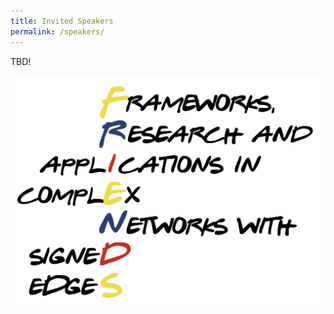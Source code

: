```yaml
---
title: Invited Speakers
permalink: /speakers/
---
```

TBD!

![Abstract Submission](/assets/logo.png)
